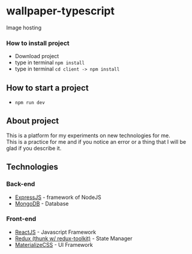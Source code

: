 # wallpaper-typescript
Image hosting

### How to install project 
- Download project
- type in terminal `npm install`
- type in terminal `cd client -> npm install`

## How to start a project
- `npm run dev`

## About project

This is a platform for my experiments on new technologies for me. <br/>
This is a practice for me and if you notice an error or a thing that I will be glad if you describe it.

## Technologies
### Back-end
  - [ExpressJS](https://expressjs.com/) - framework of NodeJS
  - [MongoDB](https://mongodb.com/) - Database

### Front-end
  - [ReactJS](https://react.dev/) - Javascript Framework
  - [Redux (thunk w/ redux-toolkit)](https://redux.js.org/) - State Manager
  - [MaterializeCSS](https://materializecss.com/) - UI Framework
